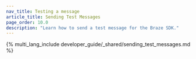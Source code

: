 ```yaml
---
nav_title: Testing a message
article_title: Sending Test Messages
page_order: 10.0
description: "Learn how to send a test message for the Braze SDK."
---
```


{% multi_lang_include developer_guide/_shared/sending_test_messages.md %}
